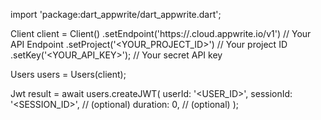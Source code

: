 import 'package:dart_appwrite/dart_appwrite.dart';

Client client = Client()
    .setEndpoint('https://<REGION>.cloud.appwrite.io/v1') // Your API Endpoint
    .setProject('<YOUR_PROJECT_ID>') // Your project ID
    .setKey('<YOUR_API_KEY>'); // Your secret API key

Users users = Users(client);

Jwt result = await users.createJWT(
    userId: '<USER_ID>',
    sessionId: '<SESSION_ID>', // (optional)
    duration: 0, // (optional)
);
